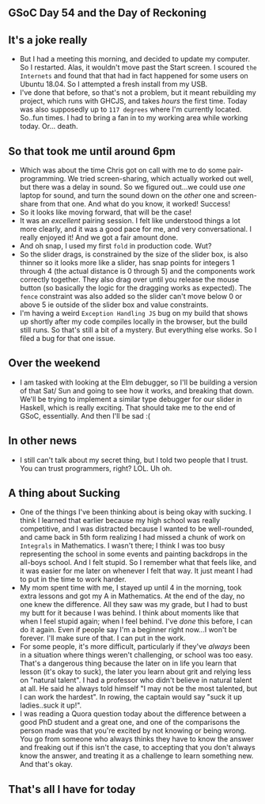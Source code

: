 ## GSoC Day 54 and the Day of Reckoning

## It's a joke really
- But I had a meeting this morning, and decided to update my computer.
  So I restarted.
  Alas, it wouldn't move past the Start screen. I scoured ```the Internets``` and found
  that that had in fact happened for some users on Ubuntu 18.04. So I attempted a fresh
  install from my USB.
- I've done that before, so that's not a problem, but it meant rebuilding my project, which
  runs with GHCJS, and takes *hours* the first time. Today was also supposedly up to ```117 degrees```
  where I'm currently located. So..fun times. I had to bring a fan in to my working area while
  working today. Or... death.
  
## So that took me until around 6pm
 - Which was about the time Chris got on call with me to do some pair-programming.
   We tried screen-sharing, which actually worked out well, but there was a delay in sound.
   So we figured out...we could use *one* laptop for sound, and turn the sound down on the
   *other* one and screen-share from that one. And what do you know, it worked! Success!
 - So it looks like moving forward, that will be the case!
 - It was an *excellent* pairing session. I felt like understood things a lot more clearly,
   and it was a good pace for me, and very conversational. I really enjoyed it! And we got
   a fair amount done.
 - And oh snap, I used my first ```fold``` in production code. Wut?
 - So the slider drags, is constrained by the size of the slider box, is also thinner so it
   looks more like a slider, has snap points for integers 1 through 4 (the actual distance is
   0 through 5) and the components work correctly together. They also drag over until you
   release the mouse button (so basically the logic for the dragging works as expected).
   The ```fence``` constraint was also added so the slider can't move below 0 or above 5
   ie outside of the slider box and value constraints.
 - I'm having a weird ```Exception Handling JS``` bug on my build that shows up shortly
   after my code compiles locally in the browser, but the build still runs. So that's still
   a bit of a mystery. But everything else works. So I filed a bug for that one issue.
 
## Over the weekend
 - I am tasked with looking at the Elm debugger, so I'll be building a version of that Sat/ Sun and 
   going to see how it works, and breaking that down. We'll be trying to implement a similar
   type debugger for our slider in Haskell, which is really exciting. That should take me
   to the end of GSoC, essentially. And then I'll be sad :(
   
## In other news
 - I still can't talk about my secret thing, but I told two people that I trust. You can trust
   programmers, right? LOL. Uh oh.
   
## A thing about Sucking
 - One of the things I've been thinking about is being okay with sucking. I think I learned that
   earlier because my high school was really competitive, and I was distracted because I wanted
   to be well-rounded, and came back in 5th form realizing I had missed a chunk of work on 
   ```Integrals``` in Mathematics. I wasn't there; I think I was too busy representing the school
   in some events and painting backdrops in the all-boys school. And I felt stupid. So I remember
   what that feels like, and it was easier for me later on whenever I felt that way. It just meant
   I had to put in the time to work harder.
 - My mom spent time with me, I stayed up until 4 in the morning, took extra lessons and got my A
   in Mathematics. At the end of the day, no one knew the difference. All they saw was my grade,
   but I had to bust my butt for it because I was behind. I think about moments like that when
   I feel stupid again; when I feel behind. I've *done* this before, I can do it again. Even if
   people say I'm a beginner right now...I won't be forever. I'll make sure of that. I can put in the work.
 - For some people, it's more difficult, particularly if they've *always* been in a situation where
   things weren't challenging, or school was too easy. That's a dangerous thing because the later on
   in life you learn that lesson (it's okay to suck), the later you learn about grit and relying
   less on "natural talent". I had a professor who didn't believe in natural talent at all. He said
   he always told himself "I may not be the most talented, but I can work the hardest". In rowing,
   the captain would say "suck it up ladies..suck it up!". 
 - I was reading a Quora question today about the difference between a good PhD student and a great one,
   and one of the comparisons the person made was that you're excited by not knowing or being wrong.
   You go from someone who always thinks they have to know the answer and freaking out if this isn't the
   case, to accepting that you don't always know the answer, and treating it as a challenge to learn
   something new. And that's okay.
   
 ## That's all I have for today
